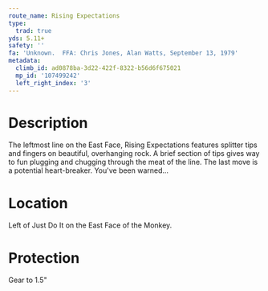 ```yaml
---
route_name: Rising Expectations
type:
  trad: true
yds: 5.11+
safety: ''
fa: 'Unknown.  FFA: Chris Jones, Alan Watts, September 13, 1979'
metadata:
  climb_id: ad0878ba-3d22-422f-8322-b56d6f675021
  mp_id: '107499242'
  left_right_index: '3'
---
```

# Description
The leftmost line on the East Face, Rising Expectations features splitter tips and fingers on beautiful, overhanging rock.  A brief section of tips gives way to fun plugging and chugging through the meat of the line.  The last move is a potential heart-breaker.  You've been warned...

# Location
Left of Just Do It on the East Face of the Monkey.

# Protection
Gear to 1.5"
